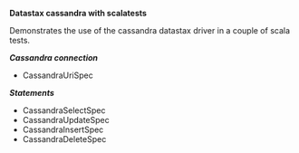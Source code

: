 **Datastax cassandra with scalatests**

Demonstrates the use of the cassandra datastax driver in a couple of scala tests.

***Cassandra connection***

* CassandraUriSpec

***Statements***

* CassandraSelectSpec
* CassandraUpdateSpec
* CassandraInsertSpec
* CassandraDeleteSpec
